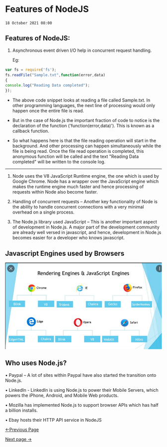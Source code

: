
# Features of NodeJS

    18 October 2021 08:00

## Features of NodeJS:

1. Asynchronous event driven I/O help in concurrent request handling.
      
    Eg:

  ```js
  var fs = require('fs');
  fs.readFile("Sample.txt",function(error,data)
  {
  console.log("Reading Data completed");
  });
  ```

-   The above code snippet looks at reading a file called Sample.txt. In other programming languages, the next line of processing would only happen once the entire file is read.

-   But in the case of Node.js the important fraction of code to notice is the declaration of the function ('function(error,data)'). This is known as a callback function.

-   So what happens here is that the file reading operation will start in the background. And other processing can happen simultaneously while the file is being read. Once the file read operation is completed, this anonymous function will be called and the text "Reading Data completed" will be written to the console log.

----------------

1. Node uses the V8 JavaScript Runtime engine, the one which is used by Google Chrome. Node has a wrapper over the JavaScript engine which
      makes the runtime engine much faster and hence processing of requests within Node also become faster.

2.  Handling of concurrent requests – Another key functionality of Node is the ability to handle concurrent connections with a very minimal overhead on a single process.

3.  The Node.js library used JavaScript – This is another important aspect of development in Node.js. A major part of the development community are already well versed in javascript, and hence, development in Node.js becomes easier for a developer who knows javascript.


## Javascript Engines used by Browsers

![Javascript Engines used by Browsers](./Assets/jsengines.png "Common JS Engines")

## Who uses Node.js?

• Paypal – A lot of sites within Paypal have also started the transition onto Node.js. 

  • LinkedIn - LinkedIn is using Node.js to power their Mobile Servers, which powers the iPhone, Android, and Mobile Web products. 

  • Mozilla has implemented Node.js to support browser APIs which has half a billion installs.

• Ebay hosts their HTTP API service in NodeJS

  [<-Previous Page](https://github.com/kanitmann/Learn_With_Me/blob/master/node.js/1.%20What%20is%20NodeJS.MD)                                        
  
  [Next page ->]()